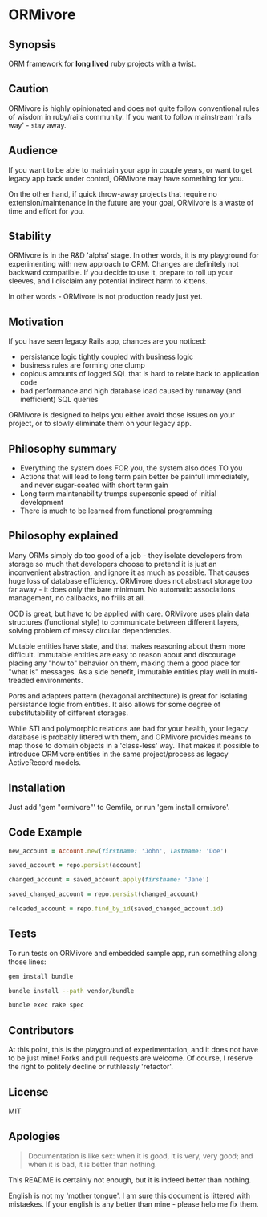 # ORMivore

## Synopsis

ORM framework for **long lived** ruby projects with a twist.

## Caution

ORMivore is highly opinionated and does not quite follow conventional
rules of wisdom in ruby/rails community. If you want to follow
mainstream 'rails way' - stay away.

## Audience

If you want to be able to maintain your app in couple years, or want
to get legacy app back under control, ORMivore may have something
for you.

On the other hand, if quick throw-away projects that require no extension/maintenance in
the future are your goal, ORMivore is a waste of time and effort for you.

## Stability

ORMivore is in the R&D 'alpha' stage. In other words, it is my
playground for experimenting with new approach to ORM. Changes are
definitely not backward compatible. If you decide to use it, prepare to
roll up your sleeves, and I disclaim any potential indirect harm to kittens.

In other words - ORMivore is not production ready just yet.

## Motivation

If you have seen legacy Rails app, chances are you noticed:

- persistance logic tightly coupled with business logic
- business rules are forming one clump
- copious amounts of logged SQL that is hard to relate back to application code
- bad performance and high database load caused by runaway (and inefficient) SQL
queries

ORMivore is designed to helps you either avoid those issues on your project, or to
slowly eliminate them on your legacy app.

## Philosophy summary

- Everything the system does FOR you, the system also does TO you
- Actions that will lead to long term pain better be painfull
immediately, and never sugar-coated with short term gain
- Long term maintenability trumps supersonic speed of initial development
- There is much to be learned from functional programming

## Philosophy explained

Many ORMs simply do too good of a job - they isolate developers from
storage so much that developers choose to pretend it is just an inconvenient
abstraction, and ignore it as much as possible. That causes huge loss of
database efficiency. ORMivore does not abstract storage too far away -
it does only the bare minimum. No automatic associations management, no
callbacks, no frills at all.

OOD is great, but have to be applied with care. ORMivore uses plain data
structures (functional style) to communicate between different layers,
solving problem of messy circular dependencies.

Mutable entities have state, and that makes reasoning about them more
difficult. Immutable entities are easy to reason about and discourage
placing any "how to" behavior on them, making them a good place for
"what is" messages.  As a side benefit, immutable entities play well in
multi-treaded environments.

Ports and adapters pattern (hexagonal architecture) is great for
isolating persistance logic from entities. It also allows for some
degree of substitutability of different storages.

While STI and polymorphic relations are bad for your health, your legacy
database is probably littered with them, and ORMivore provides means to
map those to domain objects in a 'class-less' way.
That makes it possible to introduce ORMivore entities in the same
project/process as legacy ActiveRecord models.

## Installation

Just add 'gem "ormivore"' to Gemfile, or run 'gem install ormivore'.

## Code Example

```ruby
new_account = Account.new(firstname: 'John', lastname: 'Doe')

saved_account = repo.persist(account)

changed_account = saved_account.apply(firstname: 'Jane')

saved_changed_account = repo.persist(changed_account)

reloaded_account = repo.find_by_id(saved_changed_account.id)
```

## Tests

To run tests on ORMivore and embedded sample app, run something along
those lines:

```bash
gem install bundle

bundle install --path vendor/bundle

bundle exec rake spec
```

## Contributors

At this point, this is the playground of experimentation, and it does
not have to be just mine! Forks and pull requests are welcome. Of
course, I reserve the right to politely decline or ruthlessly
'refactor'.

## License

MIT

## Apologies

> Documentation is like sex: when it is good, it is very, very good; and when it is bad, it is better than nothing.

This README is certainly not enough, but it is indeed better than nothing.

English is not my 'mother tongue'. I am sure this document is littered
with mistaekes. If your english is any better than mine - please help me
fix them.
